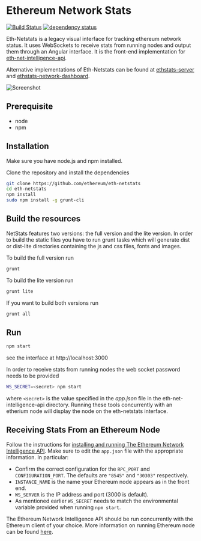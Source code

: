 Ethereum Network Stats
============
[![Build Status][travis-image]][travis-url] [![dependency status][dep-image]][dep-url]

Eth-Netstats is a legacy visual interface for tracking ethereum network status. It uses WebSockets to receive stats from running nodes and output them through an Angular interface. It is the front-end implementation for [eth-net-intelligence-api](https://github.com/ethereum/eth-net-intelligence-api).

Alternative implementations of Eth-Netstats can be found at [ethstats-server](https://github.com/goerli/ethstats-server/) and [ethstats-network-dashboard](https://github.com/Alethio/ethstats-network-dashboard).

![Screenshot](https://raw.githubusercontent.com/ethereum/eth-netstats/master/src/images/screenshot.jpg?v=0.0.6 "Screenshot")

## Prerequisite
* node
* npm

## Installation
Make sure you have node.js and npm installed.

Clone the repository and install the dependencies

```bash
git clone https://github.com/ethereum/eth-netstats
cd eth-netstats
npm install
sudo npm install -g grunt-cli
```

## Build the resources
NetStats features two versions: the full version and the lite version. In order to build the static files you have to run grunt tasks which will generate dist or dist-lite directories containing the js and css files, fonts and images.


To build the full version run
```bash
grunt
```

To build the lite version run
```bash
grunt lite
```

If you want to build both versions run
```bash
grunt all
```

## Run
```bash
npm start
```

see the interface at http://localhost:3000

In order to receive stats from running nodes the web socket password needs to be provided

```bash
WS_SECRET=<secret> npm start
```

where `<secret>` is the value specified in the *app.json* file in the eth-net-intelligence-api directory. Running these tools concurrently with an etherium node will display the node on the eth-netstats interface.

## Receiving Stats From an Ethereum Node

Follow the instructions for [installing and running The Ethereum Network Intelligence API](https://github.com/ethereum/eth-net-intelligence-api). Make sure to edit the `app.json` file with the appropriate information. In particular:

- Confirm the correct configuration for the `RPC_PORT` and `CONFIGURATION_PORT`. The defaults are `"8545"` and `"30303"` respectively.
- `INSTANCE_NAME` is the name your Ethereum node appears as in the front end.
- `WS_SERVER` is the IP address and port (3000 is default).
- As mentioned earlier `WS_SECRET` needs to match the environmental variable provided when running `npm start`.

The Ethereum Network Intelligence API should be run concurrently with the Ethereum client of your choice. More information on running Ethereum node can be found [here](http://www.ethdocs.org/en/latest/ethereum-clients/choosing-a-client.html#sec-clients).

[travis-image]: https://travis-ci.org/ethereum/eth-netstats.svg
[travis-url]: https://travis-ci.org/ethereum/eth-netstats
[dep-image]: https://david-dm.org/ethereum/eth-netstats.svg
[dep-url]: https://david-dm.org/ethereum/eth-netstats
